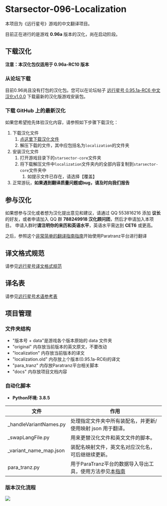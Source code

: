﻿# Starsector-096-Localization

本项目为《远行星号》游戏的中文翻译项目。

目前正在进行的是游戏 **0.96a** 版本的汉化，尚在启动阶段。

## 下载汉化

**注意：本汉化包仅适用于 0.96a-RC10 版本**

### 从论坛下载

目前0.96尚且没有打包的汉化包。您可以在论坛帖子 [远行星号 0.95.1a-RC6 中文汉化v1.0.0](https://www.fossic.org/thread-3060-1-1.html) 下载最新的汉化版游戏安装包。

### 下载 GitHub 上的最新汉化

如果您希望抢先体验汉化内容，请参照如下步骤下载汉化：

1. 下载汉化文件
   1. [点这里下载汉化文件](https://github.com/TruthOriginem/Starsector-096-Localization/archive/refs/heads/main.zip)
   2. 解压下载的文件，其中应包括名为`localization`的文件夹
2. 安装汉化文件
   1. 打开游戏目录下的`starsector-core`文件夹
   2. 将下载解压文件中`localization`文件夹内的全部内容复制到`starsector-core`文件夹中
      1. 如提示文件已存在，请选择【覆盖】
3. 正常游玩，**如果遇到翻译质量问题或bug，请及时向我们报告**

## 参与汉化

如果想参与汉化或者想为汉化提出意见和建议，请通过 QQ 553816216 添加 **议长**的好友，或者申请加入 QQ 群 **788249918 汉化顾问团**，然后才申请加入本项目。
申请入群时**请注明你的来历和英语水平**，英语水平需达到 **CET6** 或更高。

之后，参照这个[非常简单的翻译指南指南](docs/tut_translator.md)开始使用Paratranz平台进行翻译

## 译文格式规范

请参见[远行星号译文格式规范](docs/format_standard.md)

## 译名表

请参见[远行星号术语参考表](https://paratranz.cn/projects/3489/terms)

## 项目管理

### 文件夹结构

* "版本号 + data"是游戏各个版本原始的 data 文件夹
* "original" 内存放当前版本的英文原文，不要改动
* "localization" 内存放当前版本的译文
* "localization.old" 内存放上个版本(0.95.1a-RC6)的译文
* "para_tranz" 内存放Paratranz平台相关脚本
* "docs" 内存放项目文档内容

### 自动化脚本

* **Python环境: 3.8.5**

| 文件                  | 作用                                                    |
|-----------------------|-------------------------------------------------------|
| _handleVariantNames.py | 处理指定文件夹中所有装配名，并更新/使用映射 json 用于翻译。                     |
| _swapLangFile.py       | 用来更替汉化文件和英文文件的脚本。                                     |
| _variant_name_map.json | 装配名映射文件，英文名对应汉化名，可后继继续更新。                             |
| para_tranz.py         | 用于ParaTranz平台的数据导入导出工具，使用方法参见[本指南](docs/tut_admin.md) |

### 版本汉化流程

![][flow-chart]

[flow-chart]:docs/flow_chart.png
